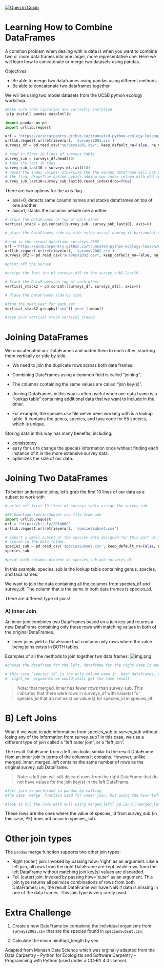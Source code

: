 <a href="https://colab.research.google.com/github/theheking/intro-to-python/blob/gh-pages/5_Combining_DataFrames.ipynb" target="_parent"><img src="https://colab.research.google.com/assets/colab-badge.svg" alt="Open In Colab"/></a>

# Learning How to Combine DataFrames

A common problem when dealing with is data is when you want to combine two or more data frames into one larger, more representative one.  Here we will learn how to concatenate or merge two datasets using pandas.

Objectives 
- Be able to merge two dataframes using pandas using different methods 
- Be able to concatenate two dataframes together 

We will be using two model datasets from the UCSB python ecology workshop.




```python
#make sure that libraries are currectly installed
!pip install pandas matplotlib
```


```python
import pandas as pd
import urllib.request
```


```python
url = 'https://ucsbcarpentry.github.io/truncated-python-ecology-lesson/data/yearly_files/surveys2001.csv'
urllib.request.urlretrieve(url, 'surveys2001.csv')
surveys_df = pd.read_csv("surveys2001.csv", keep_default_na=False, na_values=[""],index_col=0)
```


```python
# read in first 10 lines of surveys table
survey_sub = surveys_df.head(10)
# take the last 10 rows
survey_sub_last10 = surveys_df.tail(10)
# reset the index values- otherwise the the second dataframe will not append properly
# the flag, drop=True option avoids adding new index column with old index values
survey_sub_last10=survey_sub_last10.reset_index(drop=True)

```

There are two options for the axis flag.

- axis=0, detects same column names and stacks dataframes on top of one another
- axis=1, stacks the columns beside one another



```python
# stack the DataFrames on top of each other 
vertical_stack = pd.concat([survey_sub, survey_sub_last10], axis=0)

# place the DataFrames side by side using axis=1 naming it horizontal_stack

```


```python
#read in the second dataframe surverys 2002
url ='https://ucsbcarpentry.github.io/truncated-python-ecology-lesson/data/yearly_files/surveys2002.csv'
urllib.request.urlretrieve(url, 'surveys2002.csv')
surveys_df2 = pd.read_csv("surveys2002.csv", keep_default_na=False, na_values=[""], index_col=0)
```


```python
#print off the survey

```


```python
#assign the last ten of surveys_df2 to the survey_sub2_last10

```


```python
# Stack the DataFrames on top of each other
vertical_stack2 = pd.concat([surveys_df, surveys_df2], axis=0)

# Place the DataFrames side by side
```


```python
#find the mean year for each sex 
vertical_stack2.groupby('sex')['year'].mean()
```


```python
#save your vertical stack vertical_stack2

```

# Joining DataFrames

We concatenated our DataFrames and added them to each other, stacking them vertically or side by side.

- We need to join the duplicate rows across both data frames. 

- Combining DataFrames using a common field is called “joining”. 

- The columns containing the same values are called “join key(s)”. 

- Joining DataFrames in this way is often useful when one data frame is a “lookup table” containing additional data that we want to include in the other.

- For example, the species.csv file we’ve been working with is a lookup table. It contains the genus, species, and taxa code for 55 species, which is unique.

Storing data in this way has many benefits, including:
- consistency
- easy for us to change the species information once without finding each instance of it in the more extensive survey data.
- optimizes the size of our data.



# Joining Two DataFrames

To better understand joins, let’s grab the first 10 lines of our data as a subset to work with


```python
# print off first 10 lines of surveys table assign the survey_sub

```


```python
### Download speciesSubset.csv file from web
import urllib.request
url = 'https://bit.ly/2DfqN6C'
urllib.request.urlretrieve(url, 'speciesSubset.csv')

# import a small subset of the species data designed for this part of the lesson
# stored in the data folder.
species_sub = pd.read_csv('speciesSubset.csv', keep_default_na=False, na_values=[""])
species_sub
```


```python
#print both columns present in species_sub and surverys_df

```

In this example, species_sub is the lookup table containing genus, species, and taxa names.

We want to join the data containing all the columns from species_df and survey_df. The column that is the same in both data frames is species_id. 


There are different type of joins! 


### A) Inner Join
An inner join combines two DataFrames based on a join key and returns a new DataFrame containing only those rows with matching values in both of the original DataFrames.

- Inner joins yield a DataFrame that contains only rows where the value being joins exists in BOTH tables. 

Examples of all the methods to join together two data frames:
![img.png](https://drive.google.com/uc?id=1ZnVWxcmrXe4TySISayoLgShMS_UjCfbf)




```python
#choose the dataframe for the left, dataframe for the right name it merged inner

```


```python
# this case `species_id` is the only column name in  both dataframes, so if we skipped `left_on`
# `right_on` arguments we would still get the same result

```


> Note: that merged_inner has fewer rows than survey_sub. This indicates that there were rows in surveys_df with value(s) for species_id that do not exist as value(s) for species_id in species_df.

# B) Left Joins

What if we want to add information from species_sub to survey_sub without losing any of the information from survey_sub? In this case, we use a different type of join called a “left outer join”, or a “left join”.

The result DataFrame from a left join looks similar to the result DataFrame from an inner join in terms of the columns it contains. However, unlike merged_inner, merged_left contains the same number of rows as the original survey_sub DataFrame.

> Note: a left join will still discard rows from the right DataFrame that do not have values for the join key(s) in the left DataFrame.



```python
#left join is performed in pandas by calling
#the same `merge` function used for inner join, but using the how='left' argument:

```


```python
#look at all the rows with null using merged_left[ pd.isnull(merged_left.genus) ]
```

These rows are the ones where the value of species_id from survey_sub (in this case, PF) does not occur in species_sub.

# Other join types

The `pandas` merge function supports two other join types:

- Right (outer) join: Invoked by passing how='right' as an argument. Like a left join, all rows from the right DataFrame are kept, while rows from the left DataFrame without matching join key(s) values are discarded.
- Full (outer) join: Invoked by passing how='outer' as an argument. This join type returns all pairwise combinations of rows from both DataFrames; i.e., the result DataFrame will have NaN if data is missing in one of the data frames. This join type is very rarely used.


# Extra Challenge

1. Create a new DataFrame by containing the individual organisms from `surveys2002.csv` that are the species found in `speciesSubset.csv`.

2. Calculate the mean hindfoot_length by sex. 




Adapted from Monash Data Science which was orginally adapted from the Data Carpentry - Python for Ecologists and Software Carpentry - Programming with Python (used under a CC-BY 4.0 license).

